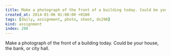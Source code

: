 ```yaml
---
title: Make a photograph of the front of a building today. Could be your house, the bank, or city hall.
created_at: 2014-01-06 01:00:00 +0100
tags: [daily, assignment, photo, shoot, ds298]
kind: assignment
index: 298
---
```


Make a photograph of the front of a building today. Could be your house, the bank, or city hall.
